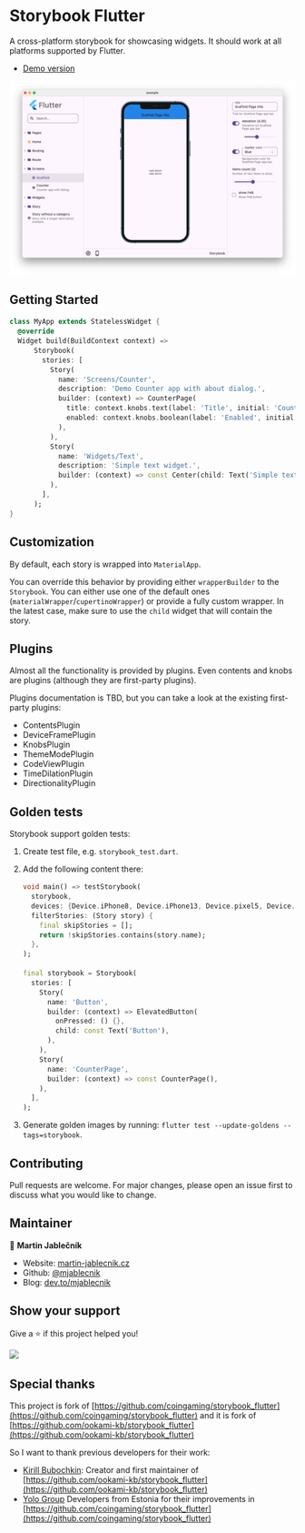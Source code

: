 # Storybook Flutter

A cross-platform storybook for showcasing widgets. It should work at all platforms supported by Flutter.

- [Demo version](https://ookami-kb.github.io/storybook_flutter/)

![](screenshots/preview.png)

## Getting Started

```dart
class MyApp extends StatelessWidget {
  @override
  Widget build(BuildContext context) =>
      Storybook(
        stories: [
          Story(
            name: 'Screens/Counter',
            description: 'Demo Counter app with about dialog.',
            builder: (context) => CounterPage(
              title: context.knobs.text(label: 'Title', initial: 'Counter'),
              enabled: context.knobs.boolean(label: 'Enabled', initial: true),
            ),
          ),
          Story(
            name: 'Widgets/Text',
            description: 'Simple text widget.',
            builder: (context) => const Center(child: Text('Simple text')),
          ),
        ],
      );
}
```


## Customization

By default, each story is wrapped into `MaterialApp`.

You can override this behavior by providing either `wrapperBuilder` to the
`Storybook`. You can either use one of the default ones
(`materialWrapper`/`cupertinoWrapper`) or provide a fully custom wrapper. In the
latest case, make sure to use the `child` widget that will contain the story.


## Plugins

Almost all the functionality is provided by plugins. Even contents and
knobs are plugins (although they are first-party plugins).

Plugins documentation is TBD, but you can take a look at the existing first-party plugins: 
- ContentsPlugin
- DeviceFramePlugin
- KnobsPlugin
- ThemeModePlugin
- CodeViewPlugin
- TimeDilationPlugin
- DirectionalityPlugin
 

## Golden tests

Storybook support golden tests:

1. Create test file, e.g. `storybook_test.dart`.

2. Add the following content there:

   ```dart
   void main() => testStorybook(
     storybook,
     devices: {Device.iPhone8, Device.iPhone13, Device.pixel5, Device.iPadPro},
     filterStories: (Story story) {
       final skipStories = [];
       return !skipStories.contains(story.name);
     },
   );

   final storybook = Storybook(
     stories: [
       Story(
         name: 'Button',
         builder: (context) => ElevatedButton(
           onPressed: () {},
           child: const Text('Button'),
         ),
       ),
       Story(
         name: 'CounterPage',
         builder: (context) => const CounterPage(),
       ),
     ],
   );
   ```

3. Generate golden images by running: `flutter test --update-goldens --tags=storybook`.


## Contributing
Pull requests are welcome. For major changes, please open an issue first to discuss what you would like to change.


## Maintainer

👤 **Martin Jablečník**

* Website: [martin-jablecnik.cz](https://www.martin-jablecnik.cz)
* Github: [@mjablecnik](https://github.com/mjablecnik)
* Blog: [dev.to/mjablecnik](https://dev.to/mjablecnik)


## Show your support

Give a ⭐️ if this project helped you!

<a href="https://www.patreon.com/mjablecnik">
  <img src="https://c5.patreon.com/external/logo/become_a_patron_button@2x.png" width="160">
</a>


## Special thanks

This project is fork of [https://github.com/coingaming/storybook_flutter](https://github.com/coingaming/storybook_flutter)
and it is fork of [https://github.com/ookami-kb/storybook_flutter](https://github.com/ookami-kb/storybook_flutter)

So I want to thank previous developers for their work:
- [Kirill Bubochkin](https://github.com/ookami-kb): Creator and first maintainer of [https://github.com/ookami-kb/storybook_flutter](https://github.com/ookami-kb/storybook_flutter)
- [Yolo Group](https://github.com/coingaming) Developers from Estonia for their improvements in [https://github.com/coingaming/storybook_flutter](https://github.com/coingaming/storybook_flutter)